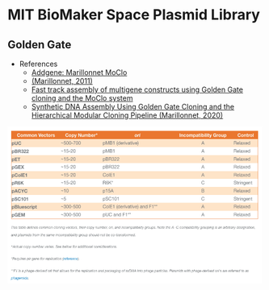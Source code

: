 # MIT BioMaker Space Plasmid Library

## Golden Gate
- References
  - [Addgene: Marillonnet MoClo](https://www.addgene.org/kits/marillonnet-moclo/#kit-contents)
  - [(Marillonnet, 2011)](https://journals.plos.org/plosone/article?id=10.1371/journal.pone.0016765)
  - [Fast track assembly of multigene constructs using Golden Gate cloning and the MoClo system](https://www.tandfonline.com/doi/full/10.4161/bbug.3.1.18223)
  - [Synthetic DNA Assembly Using Golden Gate Cloning and the Hierarchical Modular Cloning Pipeline (Marillonnet, 2020)](https://currentprotocols.onlinelibrary.wiley.com/doi/full/10.1002/cpmb.115)

![](./origins-of-replication.png)